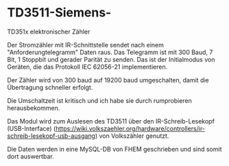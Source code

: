 # TD3511-Siemens-
TD351x elektronischer Zähler

Der Stromzähler mit IR-Schnittstelle sendet nach einem "Anforderungtelegramm" Daten raus. Das Telegramm ist mit 300 Baud, 7 Bit, 1 Stoppbit  und gerader Parität zu senden. Das ist der Initialmodus von Geräten,  die das Protokoll IEC 62056-21 implementieren.

Der Zähler wird von 300 baud auf 19200 baud umgeschalten, damit die Übertragung schneller erfolgt.

Die Umschaltzeit ist kritisch und ich habe sie durch rumprobieren herausbekommen.

Das Modul wird zum Auslesen des TD3511 über den IR-Schreib-Lesekopf (USB-Interface) (https://wiki.volkszaehler.org/hardware/controllers/ir-schreib-lesekopf-usb-ausgang) von Volkszähler genutzt.

Die Daten werden in eine MySQL-DB von FHEM geschrieben und sind somit dort auswertbar.
